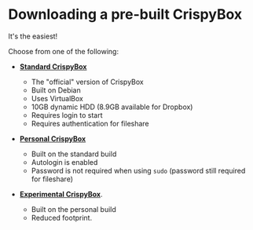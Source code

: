 # Downloading a pre-built CrispyBox
It's the easiest!

Choose from one of the following:

* [**Standard CrispyBox**](https://github.com/APrettyCoolProgram/CrispyBox/blob/master/Build_standard.md)
    * The "official" version of CrispyBox
    * Built on Debian
    * Uses VirtualBox
    * 10GB dynamic HDD (8.9GB available for Dropbox)
    * Requires login to start
    * Requires authentication for fileshare

* [**Personal CrispyBox**](https://github.com/APrettyCoolProgram/CrispyBox/blob/master/Build_personal.md)
    * Built on the standard build
    * Autologin is enabled
    * Password is not required when using `sudo` (password still required for fileshare)

* [**Experimental CrispyBox**](https://github.com/APrettyCoolProgram/CrispyBox/blob/master/Build_experimental.md).
    * Built on the personal build
    * Reduced footprint.
